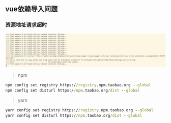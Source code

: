 ## vue依赖导入问题

### 资源地址请求超时

![image-20220217193214385](vue常见问题.assets/image-20220217193214385.png)

> npm

```cmd
npm config set registry https://registry.npm.taobao.org --global
npm config set disturl https://npm.taobao.org/dist --global
```

> yarn

```cmd
yarn config set registry https://registry.npm.taobao.org --global
yarn config set disturl https://npm.taobao.org/dist --global
```

